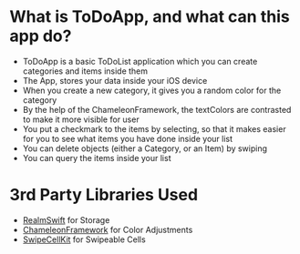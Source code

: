 

# What is ToDoApp, and what can this app do?

- ToDoApp is a basic ToDoList application which you can create categories and items inside them
- The App, stores your data inside your iOS device
- When you create a new category, it gives you a random color for the category
- By the help of the ChameleonFramework, the textColors are contrasted to make it more visible for user
- You put a checkmark to the items by selecting, so that it makes easier for you to see what items you have done inside your list
- You can delete objects (either a Category, or an Item) by swiping
- You can query the items inside your list



# 3rd Party Libraries Used

- [RealmSwift](https://cocoapods.org/pods/RealmSwift) for Storage
- [ChameleonFramework](https://cocoapods.org/pods/ChameleonFramework) for Color Adjustments
- [SwipeCellKit](https://cocoapods.org/pods/SwipeCellKit) for Swipeable Cells

